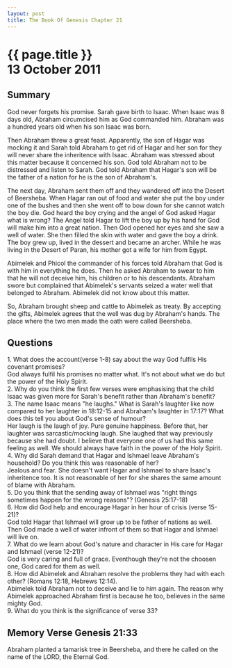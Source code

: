 ```yaml
---
layout: post
title: The Book Of Genesis Chapter 21
---
```

<div class="main">
<div class="bluebox">
  <h1>
    {{ page.title }}
    <br/>
    13 October 2011
  </h1>
  <h2>
    Summary
  </h2>
  <p>
    God never forgets his promise. Sarah gave birth to Isaac.
    When Isaac was 8 days old, Abraham circumcised him as God commanded him.
    Abraham was a hundred years old when his son Isaac was born.
  </p>
  <p>
    Then Abraham threw a great feast. Apparently, the son of Hagar was mocking it and Sarah told Abraham
    to get rid of Hagar and her son for they will never share the inheritence with Isaac.
    Abraham was stressed about this matter because it concerned his son.
    God told Abraham not to be distressed and listen to Sarah. God told Abraham that Hagar's son will be the father of a nation for he is the son of Abraham's.
  </p>
  <p>
    The next day, Abraham sent them off and they wandered off into the Desert of Beersheba.
    When Hagar ran out of food and water she put the boy under one of the bushes and then she went off to bow down for she cannot watch the boy die.
    God heard the boy crying and the angel of God asked Hagar what is wrong? The Angel told Hagar to lift the boy up by his hand for God will make him into a great nation.
    Then God opened her eyes and she saw a well of water. She then filled the skin with water and gave the boy a drink.
    The boy grew up, lived in the dessert and became an archer. While he was living in the Desert of Paran, his mother got a wife for him from Egypt.
  </p>
  <p>
    Abimelek and Phicol the commander of his forces told Abraham that God is with him in everything he does.
    Then he asked Abraham to swear to him that he will not deceive him, his children or to his descendants.
    Abraham swore but complained that Abimelek's servants seized a water well that belonged to Abraham.
    Abimelek did not know about this matter.
  </p>
  <p>
    So, Abraham brought sheep and cattle to Abimelek as treaty. By accepting the gifts, Abimelek agrees that the well was dug by Abraham's hands.
    The place where the two men made the oath were called Beersheba.
  </p>
</div>

<div class="bluebox">
  <h2>
    Questions
  </h2>
  <div class="question">
    1. What does the account(verse 1-8) say about the way God fulfils His covenant promises?
  </div>
  <div class="answer">
    God always fulfil his promises no matter what. It's not about what we do but the power of the Holy Spirit.
  </div>
  <div class="question">
    2. Why do you think the first few verses were emphasising that the child Isaac was given more for Sarah's benefit rather than Abraham's benefit?
  </div>
  <div class="answer">

  </div>
  <div class="question">
    3. The name Isaac means "he laughs." What is Sarah's laughter like now compared to her laughter in 18:12-15 and Abraham's laughter in 17:17?
    What does this tell you about God's sense of humour?
  </div>
  <div class="answer">
    Her laugh is the laugh of joy. Pure genuine happiness. Before that, her laughter was sarcastic/mocking laugh.
    She laughed that way previously because she had doubt. I believe that everyone one of us had this same feeling as well.
    We should always have faith in the power of the Holy Spirit.
  </div>
  <div class="question">
    4. Why did Sarah demand that Hagar and Ishmael leave Abraham's household? Do you think this was reasonable of her?
  </div>
  <div class="answer">
    Jealous and fear. She doesn't want Hagar and Ishmael to share Isaac's inheritence too.
    It is not reasonable of her for she shares the same amount of blame with Abraham.
  </div>

  <div class="question">
    5. Do you think that the sending away of Ishmael was "right things sometimes happen for the wrong reasons"? (Genesis 25:17-18)
  </div>
  <div class="answer">
  </div>
  <div class="question">
    6. How did God help and encourage Hagar in her hour of crisis (verse 15-21)?
  </div>
  <div class="answer">
    God told Hagar that Ishmael will grow up to be father of nations as well. Then God made a well of water infront of them
    so that Hagar and Ishmael will live on.
  </div>
  <div class="question">
    7. What do we learn about God's nature and character in His care for Hagar and Ishmael (verse 12-21)?
  </div>
  <div class="answer">
    God is very caring and full of grace. Eventhough they're not the choosen one, God cared for them as well.
  </div>
  <div class="question">
    8. How did Abimelek and Abraham resolve the problems they had with each other? (Romans 12:18, Hebrews 12:14).
  </div>
  <div class="answer">
    Abimelek told Abraham not to deceive and lie to him again. The reason why Abimelek approached Abraham first is because
    he too, believes in the same mighty God.
  </div>
  <div class="question">
    9.  What do you think is the significance of verse 33?
  </div>
  <div class="answer">
  </div>
</div>
<div class="bluebox">
  <h2>
    Memory Verse Genesis 21:33
  </h2>
  <p>
    Abraham planted a tamarisk tree in Beersheba, and there he called on the name of the LORD, the Eternal God.
  </p>
</div>
</div>